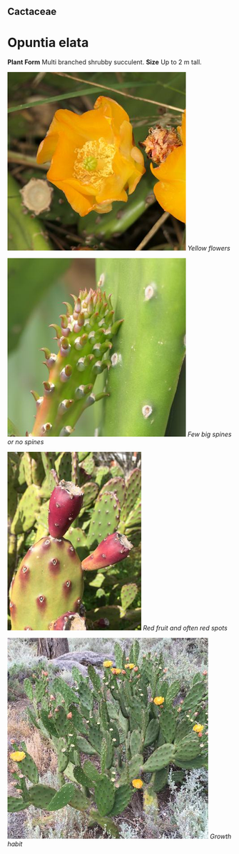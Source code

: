 ## Cactaceae
# Opuntia elata

**Plant Form** Multi branched shrubby succulent. **Size** Up to 2 m tall.


![Yellow flowers](80472_P1033330.jpg)
 *Yellow flowers* 

![Few big spines or no spines](80176_P1033337.jpg)
 *Few big spines or no spines* 

![Red fruit and often red spots](48842_Opuntia-elata_Warracknabeal-Rifle-Range-FR-6.jpg)
 *Red fruit and often red spots* 

![Growth habit](48825_Opuntia-elata_Wallpolla-Island-10.jpg)
 *Growth habit* 

